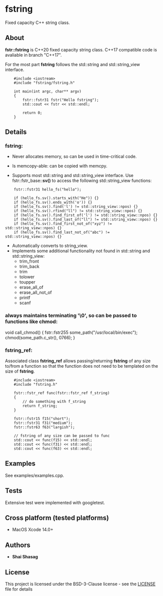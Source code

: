 # fstring
Fixed capacity C++ string class.

## About
**fstr::fstring** is C++20 fixed capacity string class. 
C++17 compatible code is avaliable in branch "C++17".

For the most part **fstring** follows the std::string and std::string_view interface.

```
    #include <iostream>
    #include "fstring/fstring.h"

    int main(int argc, char** argv)
    {
        fstr::fstr31 fstr("Hello fstring");
        std::cout << fstr << std::endl;

        return 0;
    }
```

## Details
### fstring:
* Never allocates memory, so can be used in time-critical code.
* Is memcopy-able: can be copied with memcpy.

* Supports most std::string and std::string_view interface.
    Use fstr::fstr_base::**sv()** to access the following std::string_view functions:
    
```
    fstr::fstr31 hello_fs("hello");

    if (hello_fs.sv().starts_with("He")) {}
    if (hello_fs.sv().ends_with('o')) {}
    if (hello_fs.sv().find('l') != std::string_view::npos) {}
    if (hello_fs.sv().rfind("ll") != std::string_view::npos) {}
    if (hello_fs.sv().find_first_of('l') != std::string_view::npos) {}
    if (hello_fs.sv().find_last_of("ll") != std::string_view::npos) {}
    if (hello_fs.sv().find_first_not_of("xyz") != std::string_view::npos) {}
    if (hello_fs.sv().find_last_not_of("abc") != std::string_view::npos) {}
```

* Automatically converts to string_view.
* Implements some additional functionality not found in std::string and std::string_view:
    + trim_front
    + trim_back
    + trim
    + tolower
    + toupper
    + erase_all_of
    + erase_all_not_of
    + printf
    + scanf


### always maintains terminating '\0', so can be passed to functions like chmod:
void call_chmod()
{
    fstr::fstr255 some_path("/usr/local/bin/exec");
    chmod(some_path.c_str(), 0766);
}

### fstring_ref:
Associated class **fstring_ref** allows passing/returning **fstring** of any size to/from a function so that the function does not need to be templated on the size of **fstring**.

```
    #include <iostream>
    #include "fstring.h"

    fstr::fstr_ref func(fstr::fstr_ref f_string)
    {
        // do something with f_string
        return f_string;
    }

    fstr::fstr15 f15("short");
    fstr::fstr31 f31("medium");
    fstr::fstr63 f63("largish");

    // fstring of any size can be passed to func
    std::cout << func(f15) << std::endl;
    std::cout << func(f31) << std::endl;
    std::cout << func(f63) << std::endl;
```

## Examples
See examples/examples.cpp.

## Tests

Extensive test were implemented with googletest.

## Cross platform (tested platforms)
+ MacOS Xcode 14.0+

## Authors

* **Shai Shasag**

## License

This project is licensed under the BSD-3-Clause license - see the [LICENSE](LICENSE) file for details

